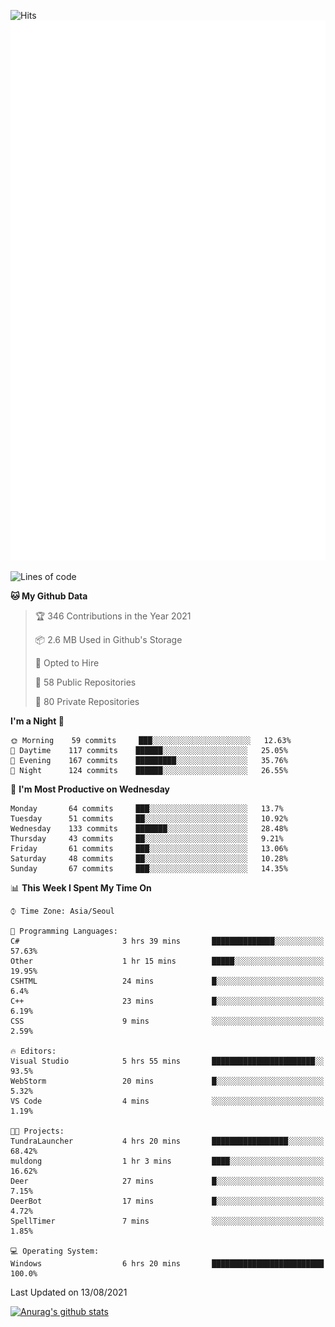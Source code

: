 ![Hits](https://hits.seeyoufarm.com/api/count/incr/badge.svg?url=https%3A%2F%2Fgithub.com%2Fkokose1234&count_bg=%2379C83D&title_bg=%23555555&icon=apple.svg&icon_color=%23E7E7E7&title=hits&edge_flat=false)
<br/>
![Metrics](https://github.com/kokose1234/kokose1234/blob/main/github-metrics.svg)

<!--START_SECTION:waka-->
![Lines of code](https://img.shields.io/badge/From%20Hello%20World%20I%27ve%20Written-12.5%20million%20lines%20of%20code-blue)

**🐱 My Github Data** 

> 🏆 346 Contributions in the Year 2021
 > 
> 📦 2.6 MB Used in Github's Storage 
 > 
> 💼 Opted to Hire
 > 
> 📜 58 Public Repositories 
 > 
> 🔑 80 Private Repositories  
 > 
**I'm a Night 🦉** 

```text
🌞 Morning    59 commits     ███░░░░░░░░░░░░░░░░░░░░░░   12.63% 
🌆 Daytime    117 commits    ██████░░░░░░░░░░░░░░░░░░░   25.05% 
🌃 Evening    167 commits    █████████░░░░░░░░░░░░░░░░   35.76% 
🌙 Night      124 commits    ██████░░░░░░░░░░░░░░░░░░░   26.55%

```
📅 **I'm Most Productive on Wednesday** 

```text
Monday       64 commits     ███░░░░░░░░░░░░░░░░░░░░░░   13.7% 
Tuesday      51 commits     ██░░░░░░░░░░░░░░░░░░░░░░░   10.92% 
Wednesday    133 commits    ███████░░░░░░░░░░░░░░░░░░   28.48% 
Thursday     43 commits     ██░░░░░░░░░░░░░░░░░░░░░░░   9.21% 
Friday       61 commits     ███░░░░░░░░░░░░░░░░░░░░░░   13.06% 
Saturday     48 commits     ██░░░░░░░░░░░░░░░░░░░░░░░   10.28% 
Sunday       67 commits     ███░░░░░░░░░░░░░░░░░░░░░░   14.35%

```


📊 **This Week I Spent My Time On** 

```text
⌚︎ Time Zone: Asia/Seoul

💬 Programming Languages: 
C#                       3 hrs 39 mins       ██████████████░░░░░░░░░░░   57.63% 
Other                    1 hr 15 mins        █████░░░░░░░░░░░░░░░░░░░░   19.95% 
CSHTML                   24 mins             █░░░░░░░░░░░░░░░░░░░░░░░░   6.4% 
C++                      23 mins             █░░░░░░░░░░░░░░░░░░░░░░░░   6.19% 
CSS                      9 mins              ░░░░░░░░░░░░░░░░░░░░░░░░░   2.59%

🔥 Editors: 
Visual Studio            5 hrs 55 mins       ███████████████████████░░   93.5% 
WebStorm                 20 mins             █░░░░░░░░░░░░░░░░░░░░░░░░   5.32% 
VS Code                  4 mins              ░░░░░░░░░░░░░░░░░░░░░░░░░   1.19%

🐱‍💻 Projects: 
TundraLauncher           4 hrs 20 mins       █████████████████░░░░░░░░   68.42% 
muldong                  1 hr 3 mins         ████░░░░░░░░░░░░░░░░░░░░░   16.62% 
Deer                     27 mins             █░░░░░░░░░░░░░░░░░░░░░░░░   7.15% 
DeerBot                  17 mins             █░░░░░░░░░░░░░░░░░░░░░░░░   4.72% 
SpellTimer               7 mins              ░░░░░░░░░░░░░░░░░░░░░░░░░   1.85%

💻 Operating System: 
Windows                  6 hrs 20 mins       █████████████████████████   100.0%

```


 Last Updated on 13/08/2021
<!--END_SECTION:waka-->

[![Anurag's github stats](https://github-readme-stats.vercel.app/api?username=kokose1234&theme=dracula)](https://github.com/anuraghazra/github-readme-stats)



	
